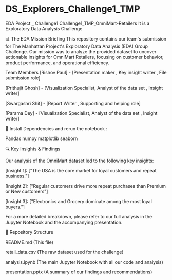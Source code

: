 # DS_Explorers_Challenge1_TMP
EDA Project _ Challenge1 Challenge1_TMP_OmniMart-Retailers It is a Exploratory Data Analysis Challenge

📊 The EDA Mission Briefing This repository contains our team's submission for The Manhattan Project's Exploratory Data Analysis (EDA) Group Challenge. Our mission was to analyze the provided dataset to uncover actionable insights for OmniMart Retailers, focusing on customer behavior, product performance, and operational efficiency.

Team Members [Rishov Paul] - [Presentation maker , Key insight writer , File submission role]

[Prithujit Ghosh] - [Visualization Specialist, Analyst of the data set , Insight writer]

[Swargashri Shit] - [Report Writer , Supporting and helping role]

[Parama Dey] - [Visualization Specialist, Analyst of the data set , Insight writer]

🚀 Install Dependencies and rerun the notebook :

Pandas numpy matplotlib seaborn

🔍 Key Insights & Findings

Our analysis of the OmniMart dataset led to the following key insights:

[Insight 1]: ["The USA is the core market for loyal customers and repeat business."]

[Insight 2]: ["Regular customers drive more repeat purchases than Premium or New customers"]

[Insight 3]: ["Electronics and Grocery dominate among the most loyal buyers."]

For a more detailed breakdown, please refer to our full analysis in the Jupyter Notebook and the accompanying presentation.

📁 Repository Structure

README.md (This file)

retail_data.csv (The raw dataset used for the challenge)

analysis.ipynb (The main Jupyter Notebook with all our code and analysis)

presentation.pptx (A summary of our findings and recommendations)
